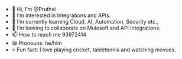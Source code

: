 - 👋 Hi, I’m @Pruthvi
- 👀 I’m interested in Integrations and APIs.
- 🌱 I’m currently learning Cloud, AI, Automation, Security etc.,
- 💞️ I’m looking to collaborate on Mulesoft and API integrations.
- 📫 How to reach me 93972414
- 😄 Pronouns: he/him
- ⚡ Fun fact: I love playing cricket, tabletennis and watching movues.

<!---
pruthvirajkrishnam/pruthvirajkrishnam is a ✨ special ✨ repository because its `README.md` (this file) appears on your GitHub profile.
You can click the Preview link to take a look at your changes.
--->
